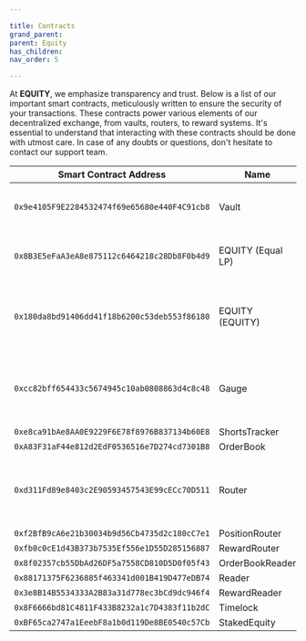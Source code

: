 ```yaml
---

title: Contracts
grand_parent:
parent: Equity
has_children:
nav_order: 5

---
```


At **EQUITY**, we emphasize transparency and trust. Below is a list of our important smart contracts, meticulously written to ensure the security of your transactions. These contracts power various elements of our decentralized exchange, from vaults, routers, to reward systems. It's essential to understand that interacting with these contracts should be done with utmost care. In case of any doubts or questions, don't hesitate to contact our support team.

Smart Contract Address | Name | Info
---- | ---- | ----
`0x9e4105F9E2284532474f69e65680e440F4C91cb8` | Vault | Main Vault holding Assets
`0x8B3E5eFaA3eA8e875112c6464218c28Db8F0b4d9` | EQUITY (Equal LP) |  Raw LP, never held by User
`0x180da8bd91406dd41f18b6200c53deb553f86180` | EQUITY (EQUITY) | Stake-able Receipt, main EQUITY Token
`0xcc82bff654433c5674945c10ab0808863d4c8c48` | Gauge | Equalizer Gauge: Stake EQUITY, Earn EQUAL
`0xe8ca91bAe8AA0E9229F6E78f8976B837134b60E8` | ShortsTracker |  
`0xA83F31aF44e812d2EdF0536516e7D274cd7301B8` | OrderBook |  
`0xd311Fd89e8403c2E90593457543E99cECc70D511` | Router |  Router For Making Swaps (Spot Trading)
`0xf2BfB9cA6e21b30034b9d56Cb4735d2c180cC7e1` | PositionRouter |  
`0xfb0c0cE1d43B373b7535Ef556e1D55D285156887` | RewardRouter |  
`0x8f02357cb55DbAd26DF5a7558CD810D5D0f05f43` | OrderBookReader |  
`0x88171375F6236885f463341d001B419D477eDB74` | Reader |  
`0x3e8B14B5534333A2B83a31d778ec3bCd9dc946f4` | RewardReader |  
`0x8F6666bd81C4811F433B8232a1c7D4383f11b2dC` | Timelock |  
`0xBF65ca2747a1EeebF8a1b0d119De8BE0540c57Cb` | StakedEquity |  
